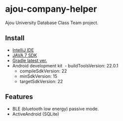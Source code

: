 # ajou-company-helper
Ajou University Database Class Team project.

## Install

- [IntelliJ IDE](https://www.jetbrains.com/idea/)
- [JAVA 7 SDK](http://www.oracle.com/technetwork/java/javase/downloads/index-jsp-138363.html)
- [Gradle latest ver.](https://gradle.org/getting-started-android-build/)
- Android development kit
  - buildToolsVersion: 22.0.1
  - compileSdkVersion: 22
  - minSdkVersion: 15
  - targetSdkVersion: 22
  
## Features

- BLE (bluetooth low energy) passive mode.
- ActiveAndroid (SQLite)
